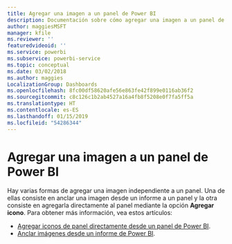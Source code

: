 ```yaml
---
title: Agregar una imagen a un panel de Power BI
description: Documentación sobre cómo agregar una imagen a un panel de Power BI.
author: maggiesMSFT
manager: kfile
ms.reviewer: ''
featuredvideoid: ''
ms.service: powerbi
ms.subservice: powerbi-service
ms.topic: conceptual
ms.date: 03/02/2018
ms.author: maggies
LocalizationGroup: Dashboards
ms.openlocfilehash: 8fc00df58620afe56e863fe42f899e0116ab36f2
ms.sourcegitcommit: c8c126c1b2ab4527a16a4fb8f5208e0f7fa5ff5a
ms.translationtype: HT
ms.contentlocale: es-ES
ms.lasthandoff: 01/15/2019
ms.locfileid: "54286344"
---
```

# <a name="add-an-image-to-a-power-bi-dashboard"></a>Agregar una imagen a un panel de Power BI
Hay varias formas de agregar una imagen independiente a un panel. Una de ellas consiste en anclar una imagen desde un informe a un panel y la otra consiste en agregarla directamente al panel mediante la opción **Agregar icono**.  Para obtener más información, vea estos artículos:

* [Agregar iconos de panel directamente desde un panel de Power BI](service-dashboard-add-widget.md).
* [Anclar imágenes desde un informe de Power BI](service-dashboard-pin-tile-from-report.md).

